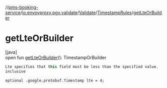//[pms-booking-service](../../../../index.md)/[io.envoyproxy.pgv.validate](../../index.md)/[Validate](../index.md)/[TimestampRules](index.md)/[getLteOrBuilder](get-lte-or-builder.md)

# getLteOrBuilder

[java]\
open fun [getLteOrBuilder](get-lte-or-builder.md)(): TimestampOrBuilder

```kotlin
Lte specifies that this field must be less than the specified value,
inclusive

```
`optional .google.protobuf.Timestamp lte = 4;`